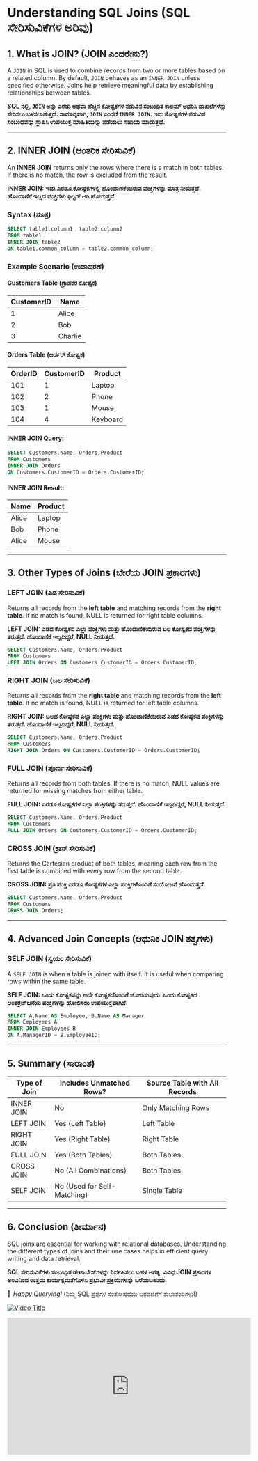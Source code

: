 # Understanding SQL Joins (SQL ಸೇರಿಸುವಿಕೆಗಳ ಅರಿವು)

## 1. What is JOIN? (JOIN ಎಂದರೇನು?)
A `JOIN` in SQL is used to combine records from two or more tables based on a related column. By default, `JOIN` behaves as an `INNER JOIN` unless specified otherwise. Joins help retrieve meaningful data by establishing relationships between tables.

**SQL ನಲ್ಲಿ, `JOIN` ಅನ್ನು ಎರಡು ಅಥವಾ ಹೆಚ್ಚಿನ ಕೋಷ್ಟಕಗಳ ನಡುವಿನ ಸಂಬಂಧಿತ ಕಾಲಮ್ ಆಧರಿಸಿ ದಾಖಲೆಗಳನ್ನು ಸೇರಿಸಲು ಬಳಸಲಾಗುತ್ತದೆ. ಸಾಮಾನ್ಯವಾಗಿ, `JOIN` ಎಂದರೆ `INNER JOIN`. ಇದು ಕೋಷ್ಟಕಗಳ ನಡುವಿನ ಸಂಬಂಧವನ್ನು ಸ್ಥಾಪಿಸಿ ಉಪಯುಕ್ತ ಮಾಹಿತಿಯನ್ನು ಪಡೆಯಲು ಸಹಾಯ ಮಾಡುತ್ತದೆ.**

---

## 2. INNER JOIN (ಆಂತರಿಕ ಸೇರಿಸುವಿಕೆ)
An **INNER JOIN** returns only the rows where there is a match in both tables. If there is no match, the row is excluded from the result.

**INNER JOIN: ಇದು ಎರಡೂ ಕೋಷ್ಟಕಗಳಲ್ಲಿ ಹೊಂದಾಣಿಕೆಯಿರುವ ಪಂಕ್ತಿಗಳನ್ನು ಮಾತ್ರ ನೀಡುತ್ತದೆ. ಹೊಂದಾಣಿಕೆ ಇಲ್ಲದ ಪಂಕ್ತಿಗಳು ಫಿಲ್ಟರ್ ಆಗಿ ಹೋಗುತ್ತವೆ.**

### Syntax (ಸೂತ್ರ)
```sql
SELECT table1.column1, table2.column2
FROM table1
INNER JOIN table2
ON table1.common_column = table2.common_column;
```

### Example Scenario (ಉದಾಹರಣೆ)

#### Customers Table (ಗ್ರಾಹಕರ ಕೋಷ್ಟಕ)
| CustomerID | Name      |
|------------|----------|
| 1          | Alice    |
| 2          | Bob      |
| 3          | Charlie  |

#### Orders Table (ಆರ್ಡರ್ ಕೋಷ್ಟಕ)
| OrderID | CustomerID | Product  |
|---------|-----------|----------|
| 101     | 1         | Laptop   |
| 102     | 2         | Phone    |
| 103     | 1         | Mouse    |
| 104     | 4         | Keyboard |

#### INNER JOIN Query:
```sql
SELECT Customers.Name, Orders.Product 
FROM Customers 
INNER JOIN Orders 
ON Customers.CustomerID = Orders.CustomerID;
```

#### INNER JOIN Result:
| Name   | Product  |
|--------|---------|
| Alice  | Laptop  |
| Bob    | Phone   |
| Alice  | Mouse   |

---

## 3. Other Types of Joins (ಬೇರೆಯ JOIN ಪ್ರಕಾರಗಳು)

### LEFT JOIN (ಎಡ ಸೇರಿಸುವಿಕೆ)
Returns all records from the **left table** and matching records from the **right table**. If no match is found, NULL is returned for right table columns.

**LEFT JOIN: ಎಡದ ಕೋಷ್ಟಕದ ಎಲ್ಲಾ ಪಂಕ್ತಿಗಳು ಮತ್ತು ಹೊಂದಾಣಿಕೆಯಿರುವ ಬಲ ಕೋಷ್ಟಕದ ಪಂಕ್ತಿಗಳನ್ನು ತರುತ್ತದೆ. ಹೊಂದಾಣಿಕೆ ಇಲ್ಲದಿದ್ದರೆ, NULL ನೀಡುತ್ತದೆ.**

```sql
SELECT Customers.Name, Orders.Product
FROM Customers
LEFT JOIN Orders ON Customers.CustomerID = Orders.CustomerID;
```

### RIGHT JOIN (ಬಲ ಸೇರಿಸುವಿಕೆ)
Returns all records from the **right table** and matching records from the **left table**. If no match is found, NULL is returned for left table columns.

**RIGHT JOIN: ಬಲದ ಕೋಷ್ಟಕದ ಎಲ್ಲಾ ಪಂಕ್ತಿಗಳು ಮತ್ತು ಹೊಂದಾಣಿಕೆಯಿರುವ ಎಡದ ಕೋಷ್ಟಕದ ಪಂಕ್ತಿಗಳನ್ನು ತರುತ್ತದೆ. ಹೊಂದಾಣಿಕೆ ಇಲ್ಲದಿದ್ದರೆ, NULL ನೀಡುತ್ತದೆ.**

```sql
SELECT Customers.Name, Orders.Product
FROM Customers
RIGHT JOIN Orders ON Customers.CustomerID = Orders.CustomerID;
```

### FULL JOIN (ಪೂರ್ಣ ಸೇರಿಸುವಿಕೆ)
Returns all records from both tables. If there is no match, NULL values are returned for missing matches from either table.

**FULL JOIN: ಎರಡೂ ಕೋಷ್ಟಕಗಳ ಎಲ್ಲಾ ಪಂಕ್ತಿಗಳನ್ನು ತರುತ್ತದೆ. ಹೊಂದಾಣಿಕೆ ಇಲ್ಲದಿದ್ದರೆ, NULL ನೀಡುತ್ತದೆ.**

```sql
SELECT Customers.Name, Orders.Product
FROM Customers
FULL JOIN Orders ON Customers.CustomerID = Orders.CustomerID;
```

### CROSS JOIN (ಕ್ರಾಸ್ ಸೇರಿಸುವಿಕೆ)
Returns the Cartesian product of both tables, meaning each row from the first table is combined with every row from the second table.

**CROSS JOIN: ಪ್ರತಿ ಪಂಕ್ತಿ ಎರಡೂ ಕೋಷ್ಟಕಗಳ ಎಲ್ಲಾ ಪಂಕ್ತಿಗಳೊಂದಿಗೆ ಸಂಯೋಜನೆ ಹೊಂದುತ್ತದೆ.**

```sql
SELECT Customers.Name, Orders.Product
FROM Customers
CROSS JOIN Orders;
```

---

## 4. Advanced Join Concepts (ಆಧುನಿಕ JOIN ತತ್ವಗಳು)

### SELF JOIN (ಸ್ವಯಂ ಸೇರಿಸುವಿಕೆ)
A `SELF JOIN` is when a table is joined with itself. It is useful when comparing rows within the same table.

**SELF JOIN: ಒಂದು ಕೋಷ್ಟಕವನ್ನು ಅದೇ ಕೋಷ್ಟಕದೊಂದಿಗೆ ಜೋಡಿಸುವುದು. ಒಂದು ಕೋಷ್ಟಕದ ಅಂತರ್ರಜ್‌ಜನೆಯ ಪಂಕ್ತಿಗಳನ್ನು ಹೋಲಿಸಲು ಉಪಯುಕ್ತವಾಗಿದೆ.**

```sql
SELECT A.Name AS Employee, B.Name AS Manager
FROM Employees A
INNER JOIN Employees B
ON A.ManagerID = B.EmployeeID;
```

---

## 5. Summary (ಸಾರಾಂಶ)
| Type of Join  | Includes Unmatched Rows? | Source Table with All Records |
|--------------|-------------------------|-------------------------------|
| INNER JOIN  | No                        | Only Matching Rows            |
| LEFT JOIN   | Yes (Left Table)          | Left Table                    |
| RIGHT JOIN  | Yes (Right Table)         | Right Table                   |
| FULL JOIN   | Yes (Both Tables)         | Both Tables                   |
| CROSS JOIN  | No (All Combinations)     | Both Tables                   |
| SELF JOIN   | No (Used for Self-Matching) | Single Table |

---

## 6. Conclusion (ತೀರ್ಮಾನ)
SQL joins are essential for working with relational databases. Understanding the different types of joins and their use cases helps in efficient query writing and data retrieval.

**SQL ಸೇರಿಸುವಿಕೆಗಳು ಸಂಬಂಧಿತ ಡೇಟಾಬೇಸ್‌ಗಳನ್ನು ನಿರ್ವಹಿಸಲು ಬಹಳ ಅಗತ್ಯ. ವಿವಿಧ JOIN ಪ್ರಕಾರಗಳ ಅರಿವಿನಿಂದ ಉತ್ತಮ ಕಾರ್ಯಕ್ಷಮತೆಗೊಳಿಸಿ ಪ್ರಭಾವೀ ಪ್ರಕ್ರಿಯೆಗಳನ್ನು ಬರೆಯಬಹುದು.**

🚀 *Happy Querying!* (ನಿಮ್ಮ SQL ಪ್ರಶ್ನೆಗಳ ಸಂತೋಷದಯಿ ಬರವಣಿಗೆಗೆ ಶುಭಾಶಯಗಳು!)

[![Video Title](https://img.youtube.com/vi/YOUTUBE_VIDEO_ID/0.jpg)](https://youtu.be/7mz73uXD9DA?t=4207&si=zcukn2py0A9dgA_u)

<iframe width="560" height="315" src="https://www.youtube.com/embed/YOUTUBE_VIDEO_ID" 
frameborder="0" allowfullscreen></iframe>



